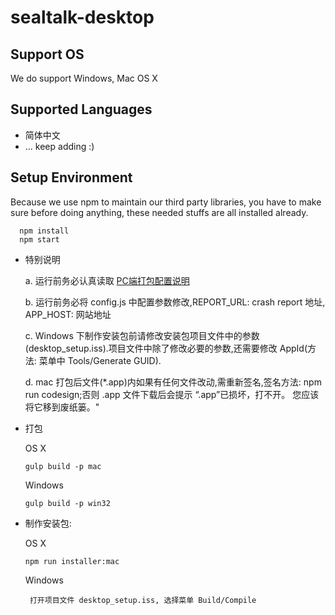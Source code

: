 # sealtalk-desktop

## Support OS

We do support Windows, Mac OS X

## Supported Languages

+ 简体中文
+ ... keep adding :)

## Setup Environment

Because we use npm to maintain our third party libraries, you have to make sure before doing anything, these needed stuffs are all installed already.

```
  npm install
  npm start
```
- 特别说明

  a. 运行前务必认真读取 [PC端打包配置说明](http://web.hitalk.im/docs/web/#desktop-build.md)

  b. 运行前务必将 config.js 中配置参数修改,REPORT_URL: crash report 地址, APP_HOST: 网站地址

  c. Windows 下制作安装包前请修改安装包项目文件中的参数(desktop_setup.iss).项目文件中除了修改必要的参数,还需要修改 AppId(方法: 菜单中 Tools/Generate GUID).

  d.  mac 打包后文件(*.app)内如果有任何文件改动,需重新签名,签名方法: npm run codesign;否则 .app 文件下载后会提示 “.app”已损坏，打不开。 您应该将它移到废纸篓。"

- 打包

    OS X

    ```
    gulp build -p mac
    ```
    Windows

    ```
    gulp build -p win32
    ```

- 制作安装包:

    OS X

    ```
    npm run installer:mac
    ```
    Windows

    ```
     打开项目文件 desktop_setup.iss, 选择菜单 Build/Compile
    ```

